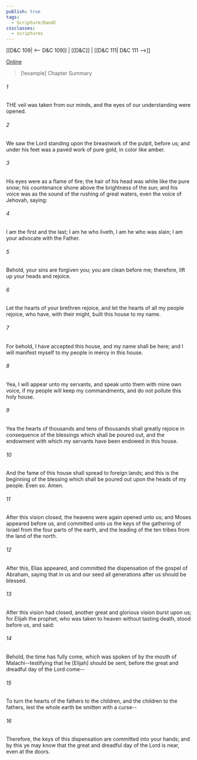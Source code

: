 ```yaml
---
publish: true
tags:
  - Scripture/DandC
cssclasses:
  - scriptures
---
```

[[D&C 109| <-- D&C 109]] | [[D&C]] | [[D&C 111| D&C 111 -->]]

[Online](https://churchofjesuschrist.org/study/scriptures/dc-testament/dc/110?lang=eng)

>[!example] Chapter Summary
>
###### 1
THE veil was taken from our minds, and the eyes of our understanding were opened.
###### 2
We saw the Lord standing upon the breastwork of the pulpit, before us; and under his feet was a paved work of pure gold, in color like amber.
###### 3
His eyes were as a flame of fire; the hair of his head was white like the pure snow; his countenance shone above the brightness of the sun; and his voice was as the sound of the rushing of great waters, even the voice of Jehovah, saying:
###### 4
I am the first and the last; I am he who liveth, I am he who was slain; I am your advocate with the Father.
###### 5
Behold, your sins are forgiven you; you are clean before me; therefore, lift up your heads and rejoice.
###### 6
Let the hearts of your brethren rejoice, and let the hearts of all my people rejoice, who have, with their might, built this house to my name.
###### 7
For behold, I have accepted this house, and my name shall be here; and I will manifest myself to my people in mercy in this house.
###### 8
Yea, I will appear unto my servants, and speak unto them with mine own voice, if my people will keep my commandments, and do not pollute this holy house.
###### 9
Yea the hearts of thousands and tens of thousands shall greatly rejoice in consequence of the blessings which shall be poured out, and the endowment with which my servants have been endowed in this house.
###### 10
And the fame of this house shall spread to foreign lands; and this is the beginning of the blessing which shall be poured out upon the heads of my people. Even so. Amen.
###### 11
After this vision closed, the heavens were again opened unto us; and Moses appeared before us, and committed unto us the keys of the gathering of Israel from the four parts of the earth, and the leading of the ten tribes from the land of the north.
###### 12
After this, Elias appeared, and committed the dispensation of the gospel of Abraham, saying that in us and our seed all generations after us should be blessed.
###### 13
After this vision had closed, another great and glorious vision burst upon us; for Elijah the prophet, who was taken to heaven without tasting death, stood before us, and said:
###### 14
Behold, the time has fully come, which was spoken of by the mouth of Malachi--testifying that he [Elijah] should be sent, before the great and dreadful day of the Lord come--
###### 15
To turn the hearts of the fathers to the children, and the children to the fathers, lest the whole earth be smitten with a curse--
###### 16
Therefore, the keys of this dispensation are committed into your hands; and by this ye may know that the great and dreadful day of the Lord is near, even at the doors.




